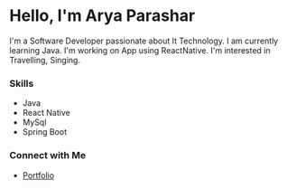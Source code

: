 # Hello, I'm Arya Parashar

I'm a Software Developer passionate about It Technology.
I am currently learning Java.
I'm working on App using ReactNative.
I'm interested in Travelling, Singing.

### Skills
- Java
- React Native
- MySql
- Spring Boot

### Connect with Me
- [Portfolio](https://www.karnimwattana.com)
